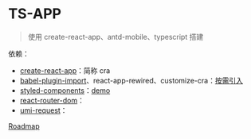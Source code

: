 # TS-APP
> 使用 create-react-app、antd-mobile、typescript 搭建

依赖：

- [create-react-app](https://create-react-app.dev/)：简称 cra
- [babel-plugin-import](https://www.npmjs.com/package/babel-plugin-import)、react-app-rewired、customize-cra：[按需引入](https://mobile.ant.design/docs/react/use-with-create-react-app-cn#%E6%8C%89%E9%9C%80%E5%8A%A0%E8%BD%BD)
- [styled-components](https://styled-components.com/docs/basics#getting-started)：[demo](https://www.joshwcomeau.com/css/styled-components/)
- [react-router-dom](https://reactrouter.com/web/guides/quick-start)：
- [umi-request](https://github.com/umijs/umi-request)：

[Roadmap](https://github.com/xzl-org/ts-app/projects/1)
